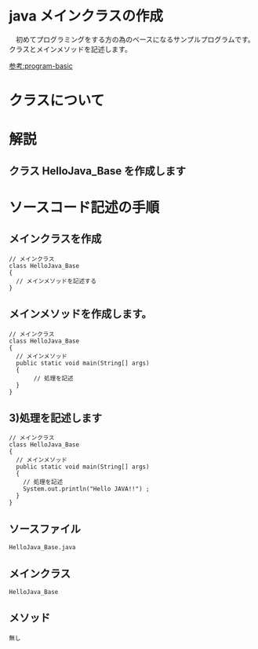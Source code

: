 # java メインクラスの作成
　初めてプログラミングをする方の為のベースになるサンプルプログラムです。  
  クラスとメインメソッドを記述します。  

  [参考:program-basic](https://program-basic.com/java/java-start/hello-java/)  

# クラスについて
# 解説  
## クラス HelloJava_Base を作成します  

# ソースコード記述の手順
## メインクラスを作成    
```
// メインクラス  
class HelloJava_Base  
{  
  // メインメソッドを記述する  
}  
````
## メインメソッドを作成します。  

```  
// メインクラス
class HelloJava_Base  
{
  // メインメソッド  
  public static void main(String[] args)
  {
	   // 処理を記述
  }
}
```

## 3)処理を記述します  

```  
// メインクラス
class HelloJava_Base  
{
  // メインメソッド  
  public static void main(String[] args)
  {
    // 処理を記述
    System.out.println("Hello JAVA!!") ;
  }
}
```  

## ソースファイル  
    HelloJava_Base.java
## メインクラス  
    HelloJava_Base
## メソッド  
    無し  

　　
